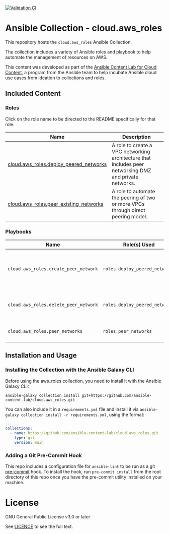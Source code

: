 [![Validation CI](https://github.com/ansible-content-lab/cloud.aws_roles/actions/workflows/validate.yml/badge.svg)](https://github.com/ansible-content-lab/cloud.aws_roles/actions/workflows/validate.yml)

# Ansible Collection - cloud.aws_roles

This repository hosts the `cloud.aws_roles` Ansible Collection.

The collection includes a variety of Ansible roles and playbook to help automate the management of resources on AWS.

This content was developed as part of the [Ansible Content Lab for Cloud Content](https://ansible-content-lab.github.io/), a program from the Ansible team to help incubate Ansible cloud use cases from ideation to collections and roles.

## Included Content

<!--start collection content-->
### Roles

Click on the role name to be directed to the README specifically for that role.

| Name                                                                                                                                              | Description                                                                                            |
| ------------------------------------------------------------------------------------------------------------------------------------------------- | ------------------------------------------------------------------------------------------------------ |
| [cloud.aws_roles.deploy_peered_networks](https://github.com/ansible-content-lab/cloud.aws_roles/blob/main/roles/deploy_peered_networks/README.md) | A role to create a VPC networking architecture that includes peer networking DMZ and private networks. |
| [cloud.aws_roles.peer_existing_networks](https://github.com/ansible-content-lab/cloud.aws_roles/blob/main/roles/peer_existing_networks/README.md) | A role to automate the peering of two or more VPCs through direct peering model.                       |

### Playbooks

| Name                                  | Role(s) Used                   | Description                                                                                |
| ------------------------------------- | ------------------------------ | ------------------------------------------------------------------------------------------ |
| `cloud.aws_roles.create_peer_network` | `roles.deploy_peered_networks` | A playbook to create a multi-VPC peer network configuration with DMZ and private networks. |
| `cloud.aws_roles.delete_peer_network` | `roles.deploy_peered_networks` | Deletes AWS resources created in the `create_peer_network` playbook.                       |
| `cloud.aws_roles.peer_networks`       | `roles.peer_networks`          | Peer two or more VPCs with VPC peering.                                                    |
<!--end collection content-->

## Installation and Usage

### Installing the Collection with the Ansible Galaxy CLI

Before using the aws_roles collection, you need to install it with the Ansible Galaxy CLI:

`ansible-galaxy collection install git+https://github.com/ansible-content-lab/cloud.aws_roles.git`

You can also include it in a `requirements.yml` file and install it via `ansible-galaxy collection install -r requirements.yml`, using the format:

```yaml
---
collections:
  - name: https://github.com/ansible-content-lab/cloud.aws_roles.git
    type: git
    version: main
```

### Adding a Git Pre-Commit Hook

This repo includes a configuration file for `ansible-lint` to be run as a git [pre-commit](https://pre-commit.com/) hook. To install the hook, run `pre-commit install` from the root directory of this repo once you have the pre-commit utility installed on your machine.

# License
GNU General Public License v3.0 or later

See [LICENCE](https://github.com/ansible-content-lab/cloud.aws_roles/blob/main/LICENSE) to see the full text.